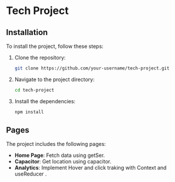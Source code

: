 # Tech Project

## Installation

To install the project, follow these steps:

1. Clone the repository:
    ```sh
    git clone https://github.com/your-username/tech-project.git
    ```
2. Navigate to the project directory:
    ```sh
    cd tech-project
    ```
3. Install the dependencies:
    ```sh
    npm install
    ```

## Pages

The project includes the following pages:

- **Home Page**: Fetch data using getSer.
- **Capacitor**: Get location using capacitor.
- **Analytics**: Implement Hover and click traking with Context and useReducer .
 
 
